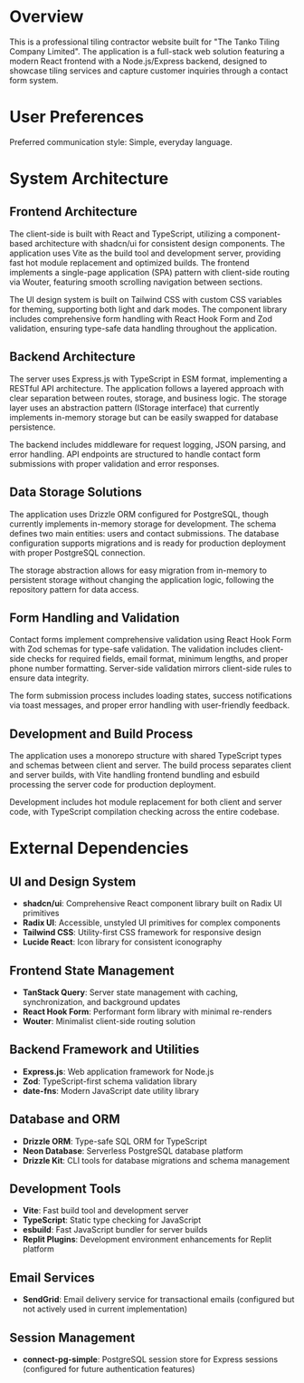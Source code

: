 # Overview

This is a professional tiling contractor website built for "The Tanko Tiling Company Limited". The application is a full-stack web solution featuring a modern React frontend with a Node.js/Express backend, designed to showcase tiling services and capture customer inquiries through a contact form system.

# User Preferences

Preferred communication style: Simple, everyday language.

# System Architecture

## Frontend Architecture
The client-side is built with React and TypeScript, utilizing a component-based architecture with shadcn/ui for consistent design components. The application uses Vite as the build tool and development server, providing fast hot module replacement and optimized builds. The frontend implements a single-page application (SPA) pattern with client-side routing via Wouter, featuring smooth scrolling navigation between sections.

The UI design system is built on Tailwind CSS with custom CSS variables for theming, supporting both light and dark modes. The component library includes comprehensive form handling with React Hook Form and Zod validation, ensuring type-safe data handling throughout the application.

## Backend Architecture
The server uses Express.js with TypeScript in ESM format, implementing a RESTful API architecture. The application follows a layered approach with clear separation between routes, storage, and business logic. The storage layer uses an abstraction pattern (IStorage interface) that currently implements in-memory storage but can be easily swapped for database persistence.

The backend includes middleware for request logging, JSON parsing, and error handling. API endpoints are structured to handle contact form submissions with proper validation and error responses.

## Data Storage Solutions
The application uses Drizzle ORM configured for PostgreSQL, though currently implements in-memory storage for development. The schema defines two main entities: users and contact submissions. The database configuration supports migrations and is ready for production deployment with proper PostgreSQL connection.

The storage abstraction allows for easy migration from in-memory to persistent storage without changing the application logic, following the repository pattern for data access.

## Form Handling and Validation
Contact forms implement comprehensive validation using React Hook Form with Zod schemas for type-safe validation. The validation includes client-side checks for required fields, email format, minimum lengths, and proper phone number formatting. Server-side validation mirrors client-side rules to ensure data integrity.

The form submission process includes loading states, success notifications via toast messages, and proper error handling with user-friendly feedback.

## Development and Build Process
The application uses a monorepo structure with shared TypeScript types and schemas between client and server. The build process separates client and server builds, with Vite handling frontend bundling and esbuild processing the server code for production deployment.

Development includes hot module replacement for both client and server code, with TypeScript compilation checking across the entire codebase.

# External Dependencies

## UI and Design System
- **shadcn/ui**: Comprehensive React component library built on Radix UI primitives
- **Radix UI**: Accessible, unstyled UI primitives for complex components
- **Tailwind CSS**: Utility-first CSS framework for responsive design
- **Lucide React**: Icon library for consistent iconography

## Frontend State Management
- **TanStack Query**: Server state management with caching, synchronization, and background updates
- **React Hook Form**: Performant form library with minimal re-renders
- **Wouter**: Minimalist client-side routing solution

## Backend Framework and Utilities
- **Express.js**: Web application framework for Node.js
- **Zod**: TypeScript-first schema validation library
- **date-fns**: Modern JavaScript date utility library

## Database and ORM
- **Drizzle ORM**: Type-safe SQL ORM for TypeScript
- **Neon Database**: Serverless PostgreSQL database platform
- **Drizzle Kit**: CLI tools for database migrations and schema management

## Development Tools
- **Vite**: Fast build tool and development server
- **TypeScript**: Static type checking for JavaScript
- **esbuild**: Fast JavaScript bundler for server builds
- **Replit Plugins**: Development environment enhancements for Replit platform

## Email Services
- **SendGrid**: Email delivery service for transactional emails (configured but not actively used in current implementation)

## Session Management
- **connect-pg-simple**: PostgreSQL session store for Express sessions (configured for future authentication features)